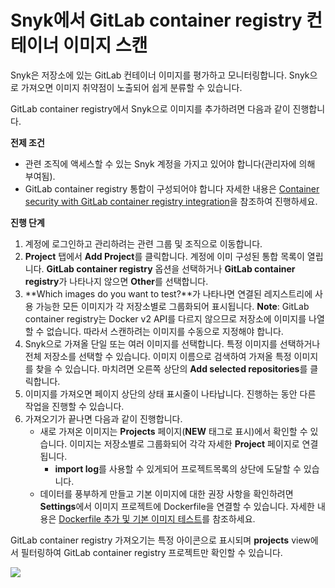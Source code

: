 # Snyk에서 GitLab container registry 컨테이너 이미지 스캔

Snyk은 저장소에 있는 GitLab 컨테이너 이미지를 평가하고 모니터링합니다. Snyk으로 가져오면 이미지 취약점이 노출되어 쉽게 분류할 수 있습니다.

GitLab container registry에서 Snyk으로 이미지를 추가하려면 다음과 같이 진행합니다.

**전제 조건**

* 관련 조직에 액세스할 수 있는 Snyk 계정을 가지고 있어야 합니다(관리자에 의해 부여됨).
* GitLab container registry 통합이 구성되어야 합니다 자세한 내용은 [Container security with GitLab container registry integration](https://docs.snyk.io/snyk-container/image-scanning-library/gitlab-container-registry-image-scanning/container-security-with-gitlab-container-registry-integration)을 참조하여 진행하세요.

**진행 단계**

1. 계정에 로그인하고 관리하려는 관련 그룹 및 조직으로 이동합니다.
2. **Project** 탭에서 **Add Project**를 클릭합니다. 계정에 이미 구성된 통합 목록이 열립니다. **GitLab container registry** 옵션을 선택하거나 **GitLab container registry**가 나타나지 않으면 **Other**를 선택합니다.
3. \*\*Which images do you want to test?\*\*가 나타나면 연결된 레지스트리에 사용 가능한 모든 이미지가 각 저장소별로 그룹화되어 표시됩니다. **Note**: GitLab container registry는 Docker v2 API를 다르지 않으므로 저장소에 이미지를 나열할 수 없습니다. 따라서 스캔하려는 이미지를 수동으로 지정해야 합니다.
4. Snyk으로 가져올 단일 또는 여러 이미지를 선택합니다. 특정 이미지를 선택하거나 전체 저장소를 선택할 수 있습니다. 이미지 이름으로 검색하여 가져올 특정 이미지를 찾을 수 있습니다. 마치려면 오른쪽 상단의 **Add selected repositories**를 클릭합니다.
5. 이미지를 가져오면 페이지 상단의 상태 표시줄이 나타납니다. 진행하는 동안 다른 작업을 진행할 수 있습니다.
6. 가져오기가 끝나면 다음과 같이 진행합니다.
   * 새로 가져온 이미지는 **Projects** 페이지(**NEW** 태그로 표시)에서 확인할 수 있습니다. 이미지는 저장소별로 그룹화되어 각각 자세한 **Project** 페이지로 연결됩니다.
     * **import log**를 사용할 수 있게되어 프로젝트목록의 상단에 도달할 수 있습니다.
   * 데이터를 풍부하게 만들고 기본 이미지에 대한 권장 사항을 확인하려면 **Settings**에서 이미지 프로젝트에 Dockerfile을 연결할 수 있습니다. 자세한 내용은 [Dockerfile 추가 및 기본 이미지 테스트](../../scan-your-dockerfile/adding-your-dockerfile-and-test-your-base-image.md)를 참조하세요.

GitLab container registry 가져오기는 특정 아이콘으로 표시되며 **projects** view에서 필터링하여 GitLab container registry 프로젝트만 확인할 수 있습니다.

![](../../../../.gitbook/assets/mceclip0-14-.png)
